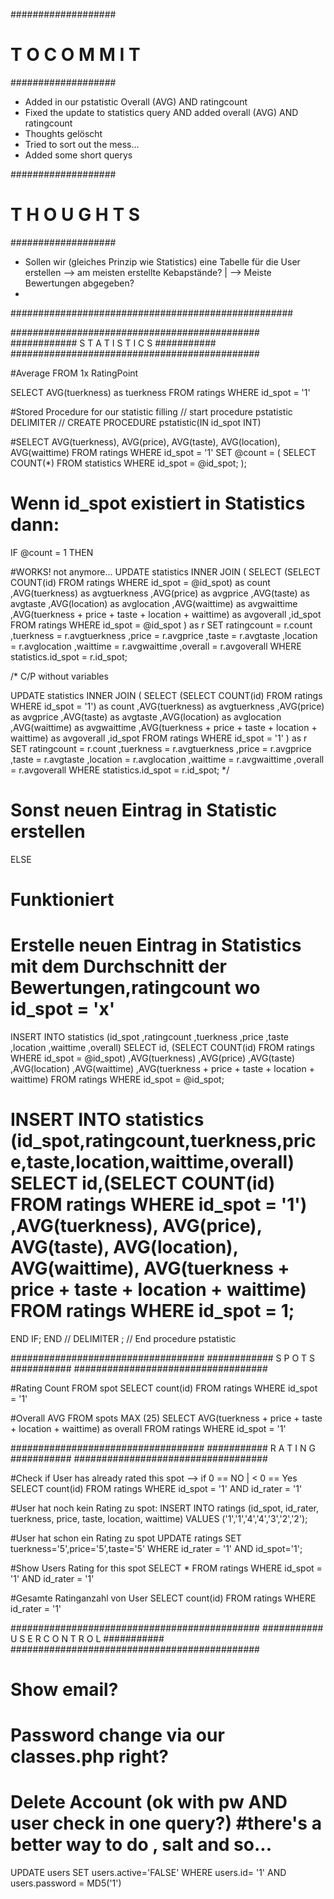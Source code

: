 
###################
# T O C O M M I T #
###################

- Added in our pstatistic Overall (AVG) AND ratingcount
- Fixed the update to statistics query AND added overall (AVG) AND ratingcount
- Thoughts gelöscht
- Tried to sort out the mess...
- Added some short querys


###################
# T H O U G H T S #
###################

- Sollen wir (gleiches Prinzip wie Statistics) eine Tabelle für die User erstellen --> am meisten erstellte Kebapstände?  | --> Meiste Bewertungen abgegeben?
- 

###################################################



#############################################
############ S T A T I S T I C S  ###########
#############################################


#Average FROM 1x RatingPoint

SELECT AVG(tuerkness) as tuerkness FROM ratings WHERE id_spot = '1'


#Stored Procedure for our statistic filling
// start procedure pstatistic 
DELIMITER //
CREATE PROCEDURE pstatistic(IN id_spot INT)

#SELECT AVG(tuerkness), AVG(price), AVG(taste), AVG(location), AVG(waittime) FROM ratings WHERE id_spot = '1'
SET @count = 
(
  SELECT COUNT(*) FROM statistics WHERE id_spot = @id_spot;
);

# Wenn id_spot existiert in Statistics dann:
IF @count = 1 THEN


#WORKS! not anymore...
UPDATE statistics 
INNER JOIN 
(
SELECT 
  (SELECT COUNT(id) FROM ratings WHERE id_spot = @id_spot) as count
  ,AVG(tuerkness) as avgtuerkness
  ,AVG(price) as avgprice
  ,AVG(taste) as avgtaste
  ,AVG(location) as avglocation
  ,AVG(waittime) as avgwaittime
  ,AVG(tuerkness + price + taste + location + waittime) as avgoverall
  ,id_spot
  FROM ratings
  WHERE id_spot = @id_spot
  ) as r
  SET ratingcount = r.count
  ,tuerkness = r.avgtuerkness
  ,price = r.avgprice
  ,taste = r.avgtaste
  ,location = r.avglocation
  ,waittime = r.avgwaittime
  ,overall = r.avgoverall
  WHERE statistics.id_spot = r.id_spot;

/* C/P without variables

UPDATE statistics 
INNER JOIN 
(
SELECT 
  (SELECT COUNT(id) FROM ratings WHERE id_spot = '1') as count
  ,AVG(tuerkness) as avgtuerkness
  ,AVG(price) as avgprice
  ,AVG(taste) as avgtaste
  ,AVG(location) as avglocation
  ,AVG(waittime) as avgwaittime
  ,AVG(tuerkness + price + taste + location + waittime) as avgoverall
  ,id_spot
  FROM ratings
  WHERE id_spot = '1'
  ) as r
  SET ratingcount = r.count
  ,tuerkness = r.avgtuerkness
  ,price = r.avgprice
  ,taste = r.avgtaste
  ,location = r.avglocation
  ,waittime = r.avgwaittime
  ,overall = r.avgoverall
  WHERE statistics.id_spot = r.id_spot;
*/



# Sonst neuen Eintrag in Statistic erstellen 
ELSE
  # Funktioniert
  # Erstelle neuen Eintrag in Statistics mit dem Durchschnitt der Bewertungen,ratingcount wo id_spot = 'x'
  INSERT INTO statistics (id_spot
  ,ratingcount
  ,tuerkness
  ,price
  ,taste
  ,location
  ,waittime
  ,overall)
  SELECT id,
    (SELECT COUNT(id) FROM ratings WHERE id_spot = @id_spot)
    ,AVG(tuerkness)
    ,AVG(price)
    ,AVG(taste)
    ,AVG(location)
    ,AVG(waittime)
    ,AVG(tuerkness + price + taste + location + waittime)
  FROM ratings WHERE id_spot = @id_spot;

  # INSERT INTO statistics (id_spot,ratingcount,tuerkness,price,taste,location,waittime,overall) SELECT id,(SELECT COUNT(id) FROM ratings WHERE id_spot = '1') ,AVG(tuerkness), AVG(price), AVG(taste), AVG(location), AVG(waittime), AVG(tuerkness + price + taste + location + waittime) FROM ratings WHERE id_spot = 1;

END IF;
END //
DELIMITER ;
// End procedure pstatistic 



###################################
############ S P O T S  ###########
###################################

#Rating Count FROM spot
SELECT count(id) FROM ratings WHERE id_spot = '1'

#Overall AVG FROM spots   MAX (25)
SELECT AVG(tuerkness + price + taste + location + waittime) as overall FROM ratings WHERE id_spot = '1'


###################################
########### R A T I N G ###########
###################################

#Check if User has already rated this spot  --> if 0 == NO | < 0 == Yes
SELECT count(id) FROM ratings WHERE id_spot = '1' AND id_rater = '1'

  #User hat noch kein Rating zu spot:
  INSERT INTO ratings (id_spot, id_rater, tuerkness, price, taste, location, waittime) VALUES ('1','1','4','4','3','2','2');

  #User hat schon ein Rating zu spot
  UPDATE ratings SET tuerkness='5',price='5',taste='5' WHERE id_rater = '1' AND id_spot='1';

#Show Users Rating for this spot
SELECT * FROM ratings WHERE id_spot = '1' AND id_rater = '1'

#Gesamte Ratinganzahl von User
SELECT count(id) FROM ratings WHERE id_rater = '1'


#############################################
########### U S E R C O N T R O L ###########
#############################################

# Show email?


# Password change via our classes.php right?


# Delete Account (ok with pw AND user check in one query?) #there's a better way to do , salt and so...
UPDATE users SET users.active='FALSE' WHERE users.id= '1' AND users.password = MD5('1')

